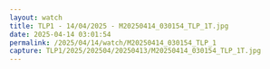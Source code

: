 ```yaml
---
layout: watch
title: TLP1 - 14/04/2025 - M20250414_030154_TLP_1T.jpg
date: 2025-04-14 03:01:54
permalink: /2025/04/14/watch/M20250414_030154_TLP_1
capture: TLP1/2025/202504/20250413/M20250414_030154_TLP_1T.jpg
---
```

